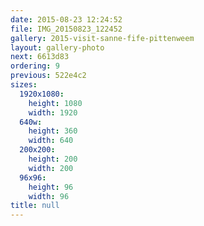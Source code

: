 ```yaml
---
date: 2015-08-23 12:24:52
file: IMG_20150823_122452
gallery: 2015-visit-sanne-fife-pittenweem
layout: gallery-photo
next: 6613d83
ordering: 9
previous: 522e4c2
sizes:
  1920x1080:
    height: 1080
    width: 1920
  640w:
    height: 360
    width: 640
  200x200:
    height: 200
    width: 200
  96x96:
    height: 96
    width: 96
title: null
---
```

